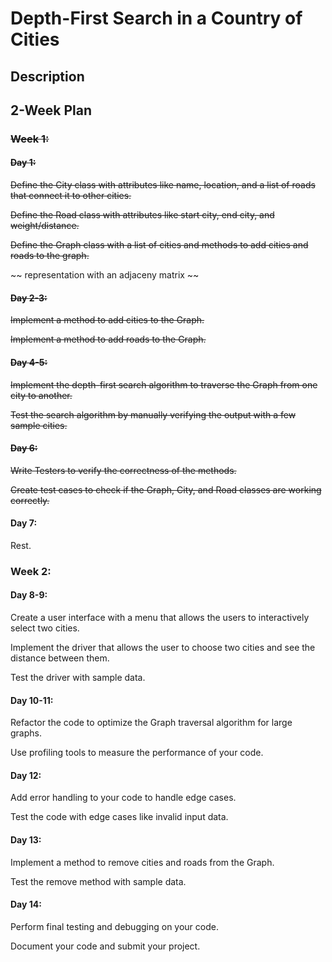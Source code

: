 # Depth-First Search in a Country of Cities

## Description

## 2-Week Plan
### ~~Week 1:~~
#### ~~Day 1:~~
~~Define the City class with attributes like name, location, and a list of roads that connect it to other cities.~~

~~Define the Road class with attributes like start city, end city, and weight/distance.~~

~~Define the Graph class with a list of cities and methods to add cities and roads to the graph.~~

~~ representation with an adjaceny matrix ~~

#### ~~Day 2-3:~~

~~Implement a method to add cities to the Graph.~~

~~Implement a method to add roads to the Graph.~~

#### ~~Day 4-5:~~

~~Implement the depth-first search algorithm to traverse the Graph from one city to another.~~

~~Test the search algorithm by manually verifying the output with a few sample cities.~~

#### ~~Day 6:~~

~~Write Testers to verify the correctness of the methods.~~

~~Create test cases to check if the Graph, City, and Road classes are working correctly.~~

#### Day 7:
 
 Rest.

### Week 2:
#### Day 8-9:
Create a user interface with a menu that allows the users to interactively select two cities.

Implement the driver that allows the user to choose two cities and see the distance between them.

Test the driver with sample data.

#### Day 10-11:
Refactor the code to optimize the Graph traversal algorithm for large graphs.

Use profiling tools to measure the performance of your code.

#### Day 12:
Add error handling to your code to handle edge cases.

Test the code with edge cases like invalid input data.

#### Day 13:
Implement a method to remove cities and roads from the Graph.

Test the remove method with sample data.

#### Day 14:
Perform final testing and debugging on your code.

Document your code and submit your project.
